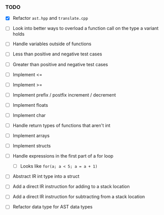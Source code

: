 ### TODO
- [x] Refactor `ast.hpp` and `translate.cpp`
- [ ] Look into better ways to overload a function call on the type a variant holds
- [ ] Handle variables outside of functions
- [ ] Less than positive and negative test cases
- [ ] Greater than positive and negative test cases
- [ ] Implement <=
- [ ] Implement >=
- [ ] Implement prefix / postfix increment / decrement
- [ ] Implement floats
- [ ] Implement char
- [ ] Handle return types of functions that aren't int
- [ ] Implement arrays
- [ ] Implement structs
- [ ] Handle expressions in the first part of a for loop
    - [ ] Looks like `for(a; a < 5; a = a + 1)`
- [ ] Abstract IR int type into a struct
- [ ] Add a direct IR instruction for adding to a stack location
- [ ] Add a direct IR instruction for subtracting from a stack location
- [ ] Refactor data type for AST data types


